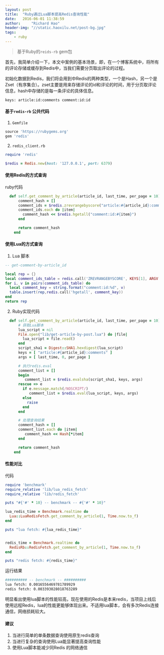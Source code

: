 ```yaml
---
layout: post
title:  "Ruby通过Lua脚本提高Redis查询性能"
date:   2016-06-01 11:38:59
author:     "Richard Hao"
header-img: "//static.haoxilu.net/post-bg.jpg"
tags:
    - ruby
---
```


> 基于Ruby的`reids-rb` gem包 

首先，我简单介绍一下，本文中案例的基本场景，即，在一个博客系统中，将所有的评论存储或缓存到Redis中，当我们需要分页取出评论的过程。

初始化数据到Redis，我们将会用到中Redis的两种类型，一个是Hash，另一个是Zset（有序集合）。zset主要是用来存储评论的id和评论的时间，用于分页取评论信息，hash中存储的是每一条评论的具体信息。

`keys: article:id:comments comment:id:id`

#### 基于`redis-rb` 公共代码

1. `Gemfile`

```ruby
source 'https://rubygems.org'
gem 'redis'
```

2. `redis_client.rb`
 
```ruby
require 'redis'

$redis = Redis.new(host: '127.0.0.1', port: 6379)
```


#### 使用Redis的方式查询

ruby代码

```ruby
  def self.get_comment_by_article(article_id, last_time, per_page = 10)
      comment_hash = []
      comment_ids = $redis.zrevrangebyscore("article:#{article_id}:comments", last_time, 0, limit: [0, per_page])
      comment_ids.each do |item|
        comment_hash << $redis.hgetall("comment:id:#{item}")
      end

      return comment_hash
    end

```

#### 使用Lua的方式查询

1. Lua 脚本

```lua
-- get-comment-by-article_id

local rep = {}
local comment_ids_table = redis.call('ZREVRANGEBYSCORE', KEYS[1], ARGV[1], ARGV[2], 'LIMIT', 0, ARGV[3] )
for i, v in pairs(comment_ids_table) do
  local comment_key = string.format("comment:id:%d", v)
  table.insert(rep,redis.call('hgetall', comment_key))
end
return rep
```

2. Ruby实现代码

```ruby
  def self.get_comment_by_article(article_id, last_time, per_page = 10)
      # 获取Lua脚本
      lua_script = nil
      File.open("lib/get-article-by-post.lua") do |file|
        lua_script = file.read()
      end
      script_sha1 = Digest::SHA1.hexdigest(lua_script)
      keys = [ "article:#{article_id}:comments" ]
      args = [ last_time, 0, per_page ]

      # 执行redis.eval
      comment_list = []
      begin
         comment_list = $redis.evalsha(script_sha1, keys, args)
      rescue => e
        if e.message.match(/NOSCRIPT/)
           comment_list = $redis.eval(lua_script, keys, args)
        else
          raise
        end
      end

      # 处理查询结果
      comment_hash = []
      comment_list.each do |item|
         comment_hash << Hash[*item]
      end

      return comment_hash
    end
```

#### 性能对比

代码

```ruby
require 'benchmark'
require_relative 'lib/lua_redis_fetch'
require_relative 'lib/redis_fetch'

puts "#{'#' * 10} -- benchmark -- #{'#' * 10}"

lua_redis_time = Benchmark.realtime do
  Lua::LuaRedisFetch.get_comment_by_article(1, Time.now.to_f)
end

puts "lua fetch: #{lua_redis_time}"


redis_time = Benchmark.realtime do
  RedisRb::RedisFetch.get_comment_by_article(1, Time.now.to_f)
end

puts "redis fetch: #{redis_time}"
```

运行结果

```bash
########## -- benchmark -- ##########
lua fetch: 0.0016556469781789929
redis fetch: 0.003393028018763289
```

明显看出使用lua脚本的性能较高，现在使用的Redis是本来redis，当项目上线后使用远程Redis，lua的性能更能够体现出来。不适用lua脚本，会有多次Redis连接通信，网络损耗较大。

#### 建议

1.  当进行简单的单条数据查询使用原生redis查询
2.  当进行复杂的查询使用Lua能显著提高查询性能
3.  使用Lua脚本能减少同Redis 的网络通信